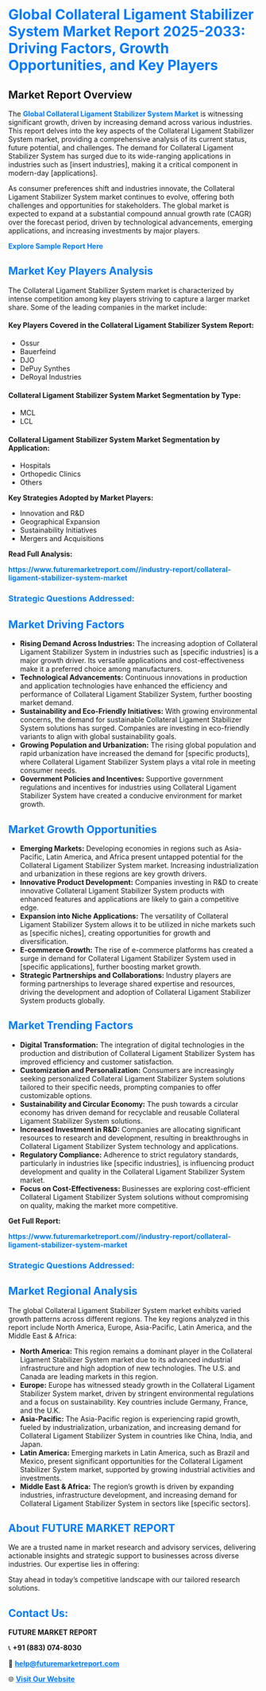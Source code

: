 <h1 style="color: #007BFF;">Global Collateral Ligament Stabilizer System Market Report 2025-2033: Driving Factors, Growth Opportunities, and Key Players</h1>

<section id="overview">
<h2>Market Report Overview</h2>
<p>The <a href="https://www.futuremarketreport.com//industry-report/collateral-ligament-stabilizer-system-market" style="color: #007BFF; text-decoration: none;"><strong>Global Collateral Ligament Stabilizer System Market</strong></a> is witnessing significant growth, driven by increasing demand across various industries. This report delves into the key aspects of the Collateral Ligament Stabilizer System market, providing a comprehensive analysis of its current status, future potential, and challenges. The demand for Collateral Ligament Stabilizer System has surged due to its wide-ranging applications in industries such as [insert industries], making it a critical component in modern-day [applications].</p>
<p>As consumer preferences shift and industries innovate, the Collateral Ligament Stabilizer System market continues to evolve, offering both challenges and opportunities for stakeholders. The global market is expected to expand at a substantial compound annual growth rate (CAGR) over the forecast period, driven by technological advancements, emerging applications, and increasing investments by major players.</p>
</section>

<section id="overview">
<p><a href="https://www.futuremarketreport.com//request-sample/reportId=77171" style="color: #007BFF; text-decoration: none;"><strong>Explore Sample Report Here</strong></a></p>
</section>

<section id="key-players">
<h2 style="color: #007BFF;">Market Key Players Analysis</h2>
<p>The Collateral Ligament Stabilizer System market is characterized by intense competition among key players striving to capture a larger market share. Some of the leading companies in the market include:</p>
<h4>Key Players Covered in the Collateral Ligament Stabilizer System Report:</h4>
<ul><li>Ossur</li><li>Bauerfeind</li><li>DJO</li><li>DePuy Synthes</li><li>DeRoyal Industries</li></ul>
<h4>Collateral Ligament Stabilizer System Market Segmentation by Type:</h4>
<ul><li>MCL</li><li>LCL</li></ul>

<h4>Collateral Ligament Stabilizer System Market Segmentation by Application:</h4>
<ul><li>Hospitals</li><li>Orthopedic Clinics</li><li>Others</li></ul>
<p><strong>Key Strategies Adopted by Market Players:</strong></p>
<ul>
<li>Innovation and R&D</li>
<li>Geographical Expansion</li>
<li>Sustainability Initiatives</li>
<li>Mergers and Acquisitions</li>
</ul>
</section>

<section>
<p><strong>Read Full Analysis: </strong></p><a href="https://www.futuremarketreport.com//industry-report/collateral-ligament-stabilizer-system-market" style="color: #007BFF; text-decoration: none;"><strong>https://www.futuremarketreport.com//industry-report/collateral-ligament-stabilizer-system-market</strong></a>
<h3 style="color: #007BFF;">Strategic Questions Addressed:</h3>
</section>

<section id="driving-factors">
<h2 style="color: #007BFF;">Market Driving Factors</h2>
<ul>
<li><strong>Rising Demand Across Industries:</strong> The increasing adoption of Collateral Ligament Stabilizer System in industries such as [specific industries] is a major growth driver. Its versatile applications and cost-effectiveness make it a preferred choice among manufacturers.</li>
<li><strong>Technological Advancements:</strong> Continuous innovations in production and application technologies have enhanced the efficiency and performance of Collateral Ligament Stabilizer System, further boosting market demand.</li>
<li><strong>Sustainability and Eco-Friendly Initiatives:</strong> With growing environmental concerns, the demand for sustainable Collateral Ligament Stabilizer System solutions has surged. Companies are investing in eco-friendly variants to align with global sustainability goals.</li>
<li><strong>Growing Population and Urbanization:</strong> The rising global population and rapid urbanization have increased the demand for [specific products], where Collateral Ligament Stabilizer System plays a vital role in meeting consumer needs.</li>
<li><strong>Government Policies and Incentives:</strong> Supportive government regulations and incentives for industries using Collateral Ligament Stabilizer System have created a conducive environment for market growth.</li>
</ul>
</section>

<section id="growth-opportunities">
<h2 style="color: #007BFF;">Market Growth Opportunities</h2>
<ul>
<li><strong>Emerging Markets:</strong> Developing economies in regions such as Asia-Pacific, Latin America, and Africa present untapped potential for the Collateral Ligament Stabilizer System market. Increasing industrialization and urbanization in these regions are key growth drivers.</li>
<li><strong>Innovative Product Development:</strong> Companies investing in R&D to create innovative Collateral Ligament Stabilizer System products with enhanced features and applications are likely to gain a competitive edge.</li>
<li><strong>Expansion into Niche Applications:</strong> The versatility of Collateral Ligament Stabilizer System allows it to be utilized in niche markets such as [specific niches], creating opportunities for growth and diversification.</li>
<li><strong>E-commerce Growth:</strong> The rise of e-commerce platforms has created a surge in demand for Collateral Ligament Stabilizer System used in [specific applications], further boosting market growth.</li>
<li><strong>Strategic Partnerships and Collaborations:</strong> Industry players are forming partnerships to leverage shared expertise and resources, driving the development and adoption of Collateral Ligament Stabilizer System products globally.</li>
</ul>
</section>

<section id="trending-factors">
<h2 style="color: #007BFF;">Market Trending Factors</h2>
<ul>
<li><strong>Digital Transformation:</strong> The integration of digital technologies in the production and distribution of Collateral Ligament Stabilizer System has improved efficiency and customer satisfaction.</li>
<li><strong>Customization and Personalization:</strong> Consumers are increasingly seeking personalized Collateral Ligament Stabilizer System solutions tailored to their specific needs, prompting companies to offer customizable options.</li>
<li><strong>Sustainability and Circular Economy:</strong> The push towards a circular economy has driven demand for recyclable and reusable Collateral Ligament Stabilizer System solutions.</li>
<li><strong>Increased Investment in R&D:</strong> Companies are allocating significant resources to research and development, resulting in breakthroughs in Collateral Ligament Stabilizer System technology and applications.</li>
<li><strong>Regulatory Compliance:</strong> Adherence to strict regulatory standards, particularly in industries like [specific industries], is influencing product development and quality in the Collateral Ligament Stabilizer System market.</li>
<li><strong>Focus on Cost-Effectiveness:</strong> Businesses are exploring cost-efficient Collateral Ligament Stabilizer System solutions without compromising on quality, making the market more competitive.</li>
</ul>
</section>

<section>
<p><strong>Get Full Report: </strong></p><a href="https://www.futuremarketreport.com//industry-report/collateral-ligament-stabilizer-system-market" style="color: #007BFF; text-decoration: none;"><strong>https://www.futuremarketreport.com//industry-report/collateral-ligament-stabilizer-system-market</strong></a>
<h3 style="color: #007BFF;">Strategic Questions Addressed:</h3>
</section>


<section id="regional-analysis">
<h2 style="color: #007BFF;">Market Regional Analysis</h2>
<p>The global Collateral Ligament Stabilizer System market exhibits varied growth patterns across different regions. The key regions analyzed in this report include North America, Europe, Asia-Pacific, Latin America, and the Middle East & Africa:</p>
<ul>
<li><strong>North America:</strong> This region remains a dominant player in the Collateral Ligament Stabilizer System market due to its advanced industrial infrastructure and high adoption of new technologies. The U.S. and Canada are leading markets in this region.</li>
<li><strong>Europe:</strong> Europe has witnessed steady growth in the Collateral Ligament Stabilizer System market, driven by stringent environmental regulations and a focus on sustainability. Key countries include Germany, France, and the U.K.</li>
<li><strong>Asia-Pacific:</strong> The Asia-Pacific region is experiencing rapid growth, fueled by industrialization, urbanization, and increasing demand for Collateral Ligament Stabilizer System in countries like China, India, and Japan.</li>
<li><strong>Latin America:</strong> Emerging markets in Latin America, such as Brazil and Mexico, present significant opportunities for the Collateral Ligament Stabilizer System market, supported by growing industrial activities and investments.</li>
<li><strong>Middle East & Africa:</strong> The region’s growth is driven by expanding industries, infrastructure development, and increasing demand for Collateral Ligament Stabilizer System in sectors like [specific sectors].</li>
</ul>
</section>

<footer>
<h2 style="color: #007BFF;">About FUTURE MARKET REPORT</h2>
<p>We are a trusted name in market research and advisory services, delivering actionable insights and strategic support to businesses across diverse industries. Our expertise lies in offering:</p>

<p>Stay ahead in today’s competitive landscape with our tailored research solutions.</p>

<h2 style="color: #007BFF;">Contact Us:</h2>
<p><strong>FUTURE MARKET REPORT</strong></p>
<p>📞 <strong>+91 (883) 074-8030</strong></p>
<p>📧 <strong><a href="mailto:help@futuremarketreport.com" style="color: #007BFF;">help@futuremarketreport.com</a></strong></p>
<p>🌐 <strong><a href="https://www.futuremarketreport.com/" style="color: #007BFF;">Visit Our Website</a></strong></p>
</footer>